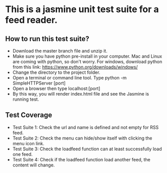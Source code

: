 # This is a jasmine unit test suite for a feed reader.

## How to run this test suite?
-  Download the master branch file and unzip it.
-  Make sure you have python pre-install in your computer. Mac and Linux are coming with python, so don't worry. For windows, download python from this link: https://www.python.org/downloads/windows/
-  Change the directory to the project folder.
-  Open a terminal or command line tool. Type python -m SimpleHTTPServer [port]
-  Open a browser then type localhost:[port]
-  By this way, you will render index.html file and see the Jasmine is running test.

## Test Coverage
-  Test Suite 1: Check the url and name is defined and not empty for RSS feed.
-  Test Suite 2: Check the menu can hide/show itself with clicking the menu icon link.
-  Test Suite 3: Check the loadfeed function can at least successfully load one feed.
-  Test Suite 4: Check if the loadfeed function load another feed, the content will change.